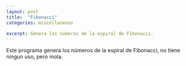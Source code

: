 ```yaml
---
layout: post
title:  "Fibonacci"
categories: miscellaneous

excerpt: Genera los números de la espiral de Fibonacci.
---
```


<script>
window.onload = function() {
    fibonacci(1478, document.getElementById("fibonacci"));
}

function fibonacci(numero, element)
{
    let printText = "";
    var var1 = 0;
    var var2 = 1;
    var var3;

    printText += var1 + "\n";
    printText +=  var2 + "\n";

    for(var i=3; i <= numero;i++)
    {
        var3 = var1 + var2;
        var1 = var2;
        var2 = var3;
        printText += var3 + "\n";
    }
    element.innerText = printText;
}
</script>


Este programa genera los números de la espiral de Fibonacci, no tiene ningun uso, pero mola.

<code id="fibonacci"><code>